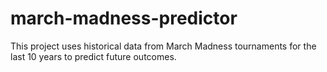 # march-madness-predictor
This project uses historical data from March Madness tournaments for the last 10 years to predict future outcomes.
